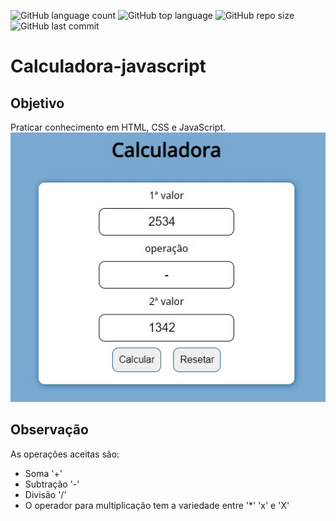 ![GitHub language count](https://img.shields.io/github/languages/count/Luciopbrito/calculadora-javascript)
![GitHub top language](https://img.shields.io/github/languages/top/Luciopbrito/calculadora-javascript)
![GitHub repo size](https://img.shields.io/github/repo-size/Luciopbrito/calculadora-javascript)
![GitHub last commit](https://img.shields.io/github/last-commit/Luciopbrito/calculadora-javascript)

# Calculadora-javascript

## Objetivo

Praticar conhecimento em HTML, CSS e JavaScript.
![Imagem de exemplo](exemplo-imagem.png)

## Observação

As operações aceitas são:

- Soma '+'
- Subtração '-'
- Divisão '/'
- O operador para multiplicação tem a variedade entre '\*' 'x' e 'X'
